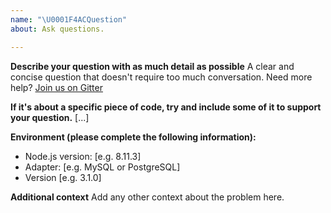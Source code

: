 ```yaml
---
name: "\U0001F4ACQuestion"
about: Ask questions.

---
```


**Describe your question with as much detail as possible**
A clear and concise question that doesn't require too much conversation. Need more help? [Join us on Gitter](https://gitter.im/SpoonX/Dev)


**If it's about a specific piece of code, try and include some of it to support your question.**
[...]


**Environment (please complete the following information):**
 - Node.js version: [e.g. 8.11.3]
 - Adapter: [e.g. MySQL or PostgreSQL]
 - Version [e.g. 3.1.0]


**Additional context**
Add any other context about the problem here.
